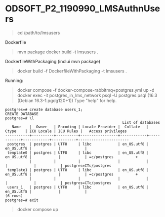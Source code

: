 # ODSOFT_P2_1190990_LMSAuthnUsers

> cd /path/to/lmsusers

Dockerfile
> mvn package
> docker build -t lmsusers .

DockerfileWithPackaging (inclui mvn package)
> docker build -f DockerfileWithPackaging -t lmsusers .

Running:
> docker compose -f docker-compose-rabbitmq+postgres.yml up -d
> docker exec -it postgres_in_lms_network psql -U postgres
    psql (16.3 (Debian 16.3-1.pgdg120+1))
    Type "help" for help.

    postgres=# create database users_1;
    CREATE DATABASE
    postgres=# \l
                                                         List of databases
       Name    |  Owner   | Encoding | Locale Provider |  Collate   |   Ctype    | ICU Locale | ICU Rules |   Access privileges
    -----------+----------+----------+-----------------+------------+------------+------------+-----------+-----------------------
     postgres  | postgres | UTF8     | libc            | en_US.utf8 | en_US.utf8 |            |           |
     template0 | postgres | UTF8     | libc            | en_US.utf8 | en_US.utf8 |            |           | =c/postgres          +
               |          |          |                 |            |            |            |           | postgres=CTc/postgres
     template1 | postgres | UTF8     | libc            | en_US.utf8 | en_US.utf8 |            |           | =c/postgres          +
               |          |          |                 |            |            |            |           | postgres=CTc/postgres
     users_1   | postgres | UTF8     | libc            | en_US.utf8 | en_US.utf8 |            |           |
    (6 rows)
    postgres=# exit
> docker compose up